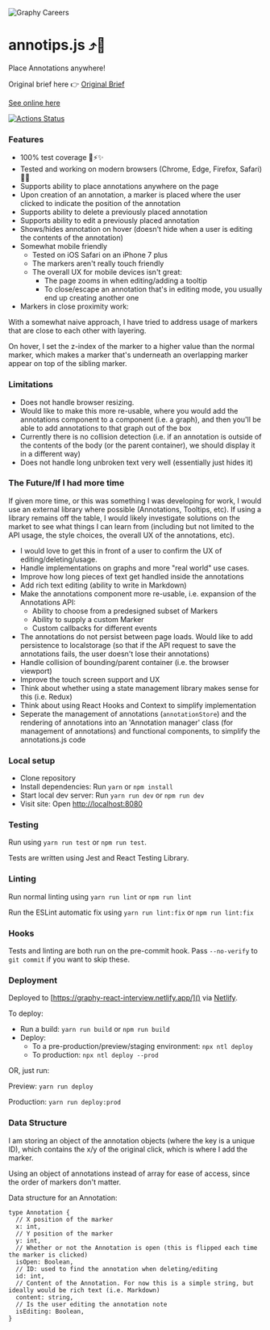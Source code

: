 ![Graphy Careers](https://graphy-static.ams3.cdn.digitaloceanspaces.com/careers-alt.png)

# annotips.js ⤴️🏏

Place Annotations anywhere!

Original brief here 👉 [Original Brief](README.original.md)

[See online here](https://graphy-react-interview.netlify.app/)

[![Actions Status](https://github.com/scottwarren/graphy-react-interview/workflows/Linting%20and%20tests/badge.svg)](https://github.com/scottwarren/graphy-react-interview/actions)

### Features

* 100% test coverage 💯⚡️✨
* Tested and working on modern browsers (Chrome, Edge, Firefox, Safari) 👀🦊
* Supports ability to place annotations anywhere on the page
* Upon creation of an annotation, a marker is placed where the user clicked to indicate the position of the annotation
* Supports ability to delete a previously placed annotation
* Supports ability to edit a previously placed annotation
* Shows/hides annotation on hover (doesn't hide when a user is editing the contents of the annotation)
* Somewhat mobile friendly
  * Tested on iOS Safari on an iPhone 7 plus
  * The markers aren't really touch friendly
  * The overall UX for mobile devices isn't great:
    * The page zooms in when editing/adding a tooltip
    * To close/escape an annotation that's in editing mode, you usually end up creating another one
* Markers in close proximity work:

With a somewhat naive approach, I have tried to address usage of markers that are close to each other with layering.

On hover, I set the z-index of the marker to a higher value than the normal marker, which makes a marker that's underneath an overlapping marker appear on top of the sibling marker.

### Limitations

* Does not handle browser resizing.
* Would like to make this more re-usable, where you would add the annotations component to a component (i.e. a graph), and then you'll be able to add annotations to that graph out of the box
* Currently there is no collision detection (i.e. if an annotation is outside of the contents of the body (or the parent container), we should display it in a different way)
* Does not handle long unbroken text very well (essentially just hides it)

### The Future/If I had more time

If given more time, or this was something I was developing for work, I would use an external library where possible (Annotations, Tooltips, etc). If using a library remains off the table, I would likely investigate solutions on the market to see what things I can learn from (including but not limited to the API usage, the style choices, the overall UX of the annotations, etc).

* I would love to get this in front of a user to confirm the UX of editing/deleting/usage.
* Handle implementations on graphs and more "real world" use cases.
* Improve how long pieces of text get handled inside the annotations
* Add rich text editing (ability to write in Markdown)
* Make the annotations component more re-usable, i.e. expansion of the Annotations API:
  * Ability to choose from a predesigned subset of Markers
  * Ability to supply a custom Marker
  * Custom callbacks for different events
* The annotations do not persist between page loads. Would like to add persistence to localstorage (so that if the API request to save the annotations fails, the user doesn't lose their annotations)
* Handle collision of bounding/parent container (i.e. the browser viewport)
* Improve the touch screen support and UX
* Think about whether using a state management library makes sense for this (i.e. Redux)
* Think about using React Hooks and Context to simplify implementation
* Seperate the management of annotations (`annotationStore`) and the rendering of annotations into an 'Annotation manager' class (for management of annotations) and functional components, to simplify the annotations.js code

### Local setup

* Clone repository
* Install dependencies: Run `yarn` or `npm install`
* Start local dev server: Run `yarn run dev` or `npm run dev`
* Visit site: Open [http://localhost:8080]()

### Testing

Run using `yarn run test` or `npm run test`.

Tests are written using Jest and React Testing Library.

### Linting

Run normal linting using `yarn run lint` or `npm run lint`

Run the ESLint automatic fix using `yarn run lint:fix` or `npm run lint:fix`

### Hooks

Tests and linting are both run on the pre-commit hook. Pass `--no-verify` to `git commit` if you want to skip these.

### Deployment

Deployed to [https://graphy-react-interview.netlify.app/]() via [Netlify](https://www.netlify.com/).

To deploy:

* Run a build: `yarn run build` or `npm run build`
* Deploy:
  * To a pre-production/preview/staging environment: `npx ntl deploy`
  * To production: `npx ntl deploy --prod`

OR, just run:

Preview: `yarn run deploy`

Production: `yarn run deploy:prod`

### Data Structure

I am storing an object of the annotation objects (where the key is a unique ID), which contains the x/y of the original click, which is where I add the marker.

Using an object of annotations instead of array for ease of access, since the order of markers don't matter.

Data structure for an Annotation:

```
type Annotation {
  // X position of the marker
  x: int,
  // Y position of the marker
  y: int,
  // Whether or not the Annotation is open (this is flipped each time the marker is clicked)
  isOpen: Boolean,
  // ID: used to find the annotation when deleting/editing
  id: int,
  // Content of the Annotation. For now this is a simple string, but ideally would be rich text (i.e. Markdown)
  content: string,
  // Is the user editing the annotation note
  isEditing: Boolean,
}
```
